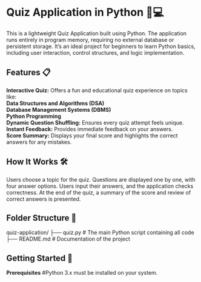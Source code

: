 # <h1>Quiz Application in Python 🧠💻</h1>
This is a lightweight Quiz Application built using Python. The application runs entirely in program memory, requiring no external database or persistent storage. It’s an ideal project for beginners to learn Python basics, including user interaction, control structures, and logic implementation.

<h2>Features 📋</h2>

<b>Interactive Quiz:</b> Offers a fun and educational quiz experience on topics like:<br>
<b>
Data Structures and Algorithms (DSA)<br>
Database Management Systems (DBMS)<br>
Python Programming<br>
</b>
<b>Dynamic Question Shuffling:</b> Ensures every quiz attempt feels unique.<br>
<b>Instant Feedback:</b> Provides immediate feedback on your answers.<br>
<b>Score Summary:</b> Displays your final score and highlights the correct answers for any mistakes.<br>

<h2>How It Works 🛠️</h2>

Users choose a topic for the quiz.
Questions are displayed one by one, with four answer options.
Users input their answers, and the application checks correctness.
At the end of the quiz, a summary of the score and review of correct answers is presented.

<h2>Folder Structure 📂</h2>

quiz-application/
├── quiz.py       # The main Python script containing all code
├── README.md     # Documentation of the project

<h2>Getting Started 🚀</h2>

<b>Prerequisites</b>
#Python 3.x must be installed on your system.
